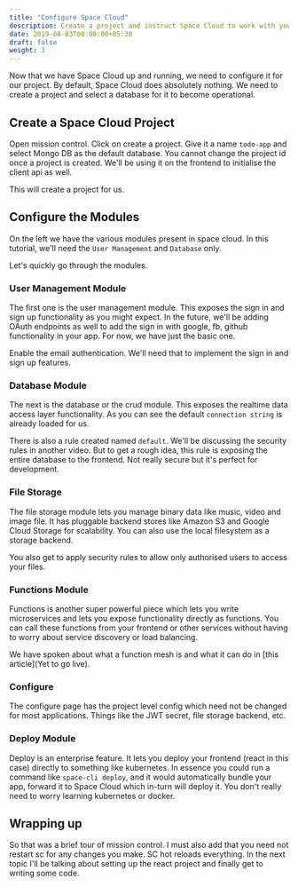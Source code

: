 ```yaml
---
title: "Configure Space Cloud"
description: Create a project and instruct Space Cloud to work with your database.
date: 2019-08-03T00:00:00+05:30
draft: false
weight: 3
---
```


Now that we have Space Cloud up and running, we need to configure it for our project. By default, Space Cloud does absolutely nothing. We need to create a project and select a database for it to become operational.

## Create a Space Cloud Project

Open mission control. Click on create a project. Give it a name `todo-app` and select Mongo DB as the default database. You cannot change the project id once a project is created. We'll be using it on the frontend to initialise the client api as well.

This will create a project for us.

## Configure the Modules

On the left we have the various modules present in space cloud. In this tutorial, we'll need  the `User Management` and `Database` only.

Let's quickly go through the modules.

### User Management Module

The first one is the user management module. This exposes the sign in and sign up functionality as you might expect. In the future, we'll be adding OAuth endpoints as well to add the sign in with google, fb, github functionality in your app. For now, we have just the basic one. 

Enable the email authentication. We'll need that to implement the sign in and sign up features.

### Database Module

The next is the database or the crud module. This exposes the realtime data access layer functionality. As you can see the default `connection string` is already loaded for us. 

There is also a rule created named `default`. We'll be discussing the security rules in another video. But to get a rough idea, this rule is exposing the entire database to the frontend. Not really secure but it's perfect for development.

### File Storage

The file storage module lets you manage binary data like music, video and image file. It has pluggable backend stores like Amazon S3 and Google Cloud Storage for scalability. You can also use the local filesystem as a storage backend.

You also get to apply security rules to allow only authorised users to access your files.

### Functions Module

Functions is another super powerful piece which lets you write microservices and lets you expose functionality directly as functions. You can call these functions from your frontend or other services without having to worry about service discovery or load balancing.

We have spoken about what a function mesh is and what it can do in [this article](Yet to go live).

### Configure

The configure page has the project level config which need not be changed for most applications. Things like the JWT secret, file storage backend, etc.

### Deploy Module

Deploy is an enterprise feature. It lets you deploy your frontend (react in this case) directly to something like kubernetes. In essence you could run a command like `space-cli deploy`, and it would automatically bundle your app, forward it to Space Cloud which in-turn will deploy it. You don't really need to worry learning kubernetes or docker.

## Wrapping up

So that was a brief tour of mission control. I must also add that you need not restart sc for any changes you make. SC hot reloads everything. In the next topic I'll be talking about setting up the react project and finally get to writing some code.

